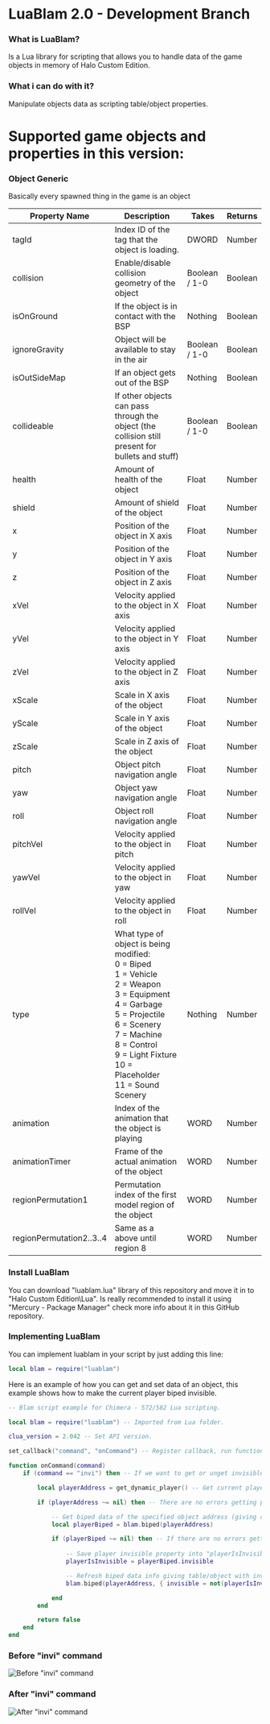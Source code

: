 # LuaBlam 2.0 - Development Branch

### What is LuaBlam?
Is a Lua library for scripting that allows you to handle data of the game objects in memory of Halo Custom Edition.

### What i can do with it?
Manipulate objects data as scripting table/object properties.

# Supported game objects and properties in this version:

### Object Generic
Basically every spawned thing in the game is an object

| Property Name | Description | Takes | Returns |
| ------------- | ------------- | ------------- | ------------- |
| tagId | Index ID of the tag that the object is loading. | DWORD | Number |
| collision | Enable/disable collision geometry of the object | Boolean / 1-0 | Boolean |
| isOnGround | If the object is in contact with the BSP | Nothing | Boolean |
| ignoreGravity | Object will be available to stay in the air | Boolean / 1-0 | Boolean |
| isOutSideMap | If an object gets out of the BSP | Nothing | Boolean |
| collideable | If other objects can pass through the object (the collision still present for bullets and stuff) | Boolean / 1-0 | Boolean |
| health | Amount of health of the object | Float | Number |
| shield | Amount of shield of the object | Float | Number |
| x | Position of the object in X axis | Float | Number |
| y | Position of the object in Y axis | Float | Number |
| z | Position of the object in Z axis | Float | Number |
| xVel | Velocity applied to the object in X axis | Float | Number |
| yVel | Velocity applied to the object in Y axis | Float | Number |
| zVel | Velocity applied to the object in Z axis | Float | Number |
| xScale | Scale in X axis of the object | Float | Number |
| yScale | Scale in Y axis of the object | Float | Number |
| zScale | Scale in Z axis of the object | Float | Number |
| pitch | Object pitch navigation angle | Float | Number |
| yaw | Object yaw navigation angle | Float | Number |
| roll | Object roll navigation angle | Float | Number |
| pitchVel | Velocity applied to the object in pitch | Float | Number |
| yawVel | Velocity applied to the object in yaw | Float | Number |
| rollVel | Velocity applied to the object in roll | Float | Number |
| type | What type of object is being modified:<br>0 = Biped<br>1 = Vehicle<br>2 = Weapon<br>3 = Equipment<br>4 = Garbage<br>5 = Projectile<br>6 = Scenery<br>7 = Machine<br>8 = Control<br>9 = Light Fixture<br>10 = Placeholder<br>11 = Sound Scenery<br>| Nothing | Number |
| animation | Index of the animation that the object is playing | WORD | Number |
| animationTimer | Frame of the actual animation of the object | WORD | Number |
| regionPermutation1 | Permutation index of the first model region of the object | WORD | Number |
| regionPermutation2..3..4 | Same as a above until region 8 | WORD | Number |

### Install LuaBlam
You can download "luablam.lua" library of this repository and move it in to "Halo Custom Edition\Lua".
Is really recommended to install it using "Mercury - Package Manager" check more info about it in this GitHub repository.

### Implementing LuaBlam
You can implement luablam in your script by just adding this line:
```lua
local blam = require("luablam")
```

Here is an example of how you can get and set data of an object, this example shows how to make the current player biped invisible.
```lua
-- Blam script example for Chimera - 572/582 Lua scripting.

local blam = require("luablam") -- Imported from Lua folder.

clua_version = 2.042 -- Set API version.

set_callback("command", "onCommand") -- Register callback, run function "onCommand" when triggered.

function onCommand(command)
    if (command == "invi") then -- If we want to get or unget invisible then...

        local playerAddress = get_dynamic_player() -- Get current player memory address.

        if (playerAddress ~= nil) then -- There are no errors getting player address then...

            -- Get biped data of the specified object address (giving current player address).
            local playerBiped = blam.biped(playerAddress)

            if (playerBiped ~= nil) then -- If there are no errors getting player biped data then...
                
                -- Save player invisible property into "playerIsInvisible" variable
                playerIsInvisible = playerBiped.invisible

                -- Refresh biped data info giving table/object with invisible property with "not" operator to invert value
                blam.biped(playerAddress, { invisible = not(playerIsInvisible) })

            end
        end

        return false
    end
end
```
### Before "invi" command
![Before "invi" command](https://i.imgur.com/W8Vyw0F.png)

### After "invi" command
![After "invi" command](https://i.imgur.com/oENJ4xG.png)

